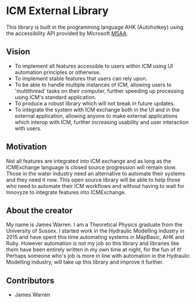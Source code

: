 # ICM External Library

This library is built in the programming language AHK (Autohotkey) using the accessibility API provided by Microsoft [MSAA](https://msdn.microsoft.com/en-us/library/windows/desktop/dd373592(v=vs.85).aspx).

## Vision

* To implement all features accessible to users within ICM using UI automation principles or otherwise.
* To implement stable features that users can rely upon.
* To be able to handle multiple instances of ICM, allowing users to 'multithread' tasks on their computer, further speeding up processing using ICM's standard application.
* To produce a robust library which will not break in future updates.
* To integrate the system with ICM exchange both in the UI and in the external application, allowing anyone to make external applications which interop with ICM, further increasing usability and user interaction with users.

## Motivation

Not all features are integrated into ICM exchange and as long as the ICMExchange language is closed source progression will remain slow. Those in the water industry need an alternative to automate their systems and they need it now. This open source library will be able to help those who need to automate their ICM workflows and without having to wait for Innovyze to integrate features into ICMExchange.

## About the creator

My name is James Warren. I am a Theoretical Physics graduate from the University of Sussex. I started work in the Hydraulic Modelling industry in 2015 and have spent this time automating systems in MapBasic, AHK and Ruby. However automation is not my job so this library and libraries like them have been entirely written in my own time at night, for the fun of it! Perhaps someone who's job is more in line with automation in the Hydraulic Modelling industry, will take up this library and improve it further.

## Contributors

* James Warren
